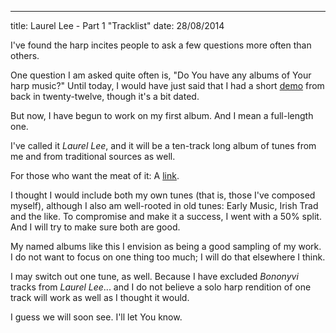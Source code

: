 ---
title: Laurel Lee - Part 1 "Tracklist"
date: 28/08/2014

I've found the harp incites people to ask
a few questions more often than others.

One question I am asked quite often is,
"Do You have any albums of Your harp
music?" Until today, I would have just
said that I had a short [demo][bc-demo] from back
in twenty-twelve, though it's a bit dated.

But now, I have begun to work on my
first album. And I mean a full-length one.

I've called it *Laurel Lee*, and it will be
a ten-track long album of tunes from me
and from traditional sources as well.

For those who want the meat of it: A [link][tracklist].

I thought I would include both my own tunes
(that is, those I've composed myself), although
I also am well-rooted in old tunes:
Early Music, Irish Trad and the like.
To compromise and make it a success,
I went with a 50% split. And
I will try to make sure both are good.

My named albums like this I envision
as being a good sampling of my work.
I do not want to focus on one thing
too much; I will do that elsewhere I think.

I may switch out one tune, as well. Because
I have excluded *Bononyvi* tracks
from *Laurel Lee*... and I do not believe
a solo harp rendition of one track
will work as well as I thought it would.

I guess we will soon see. I'll let You know.


[bc-demo]: https://cdr255.bandcamp.com/track/2013-demo-snippet "This was recorded a few years ago; I have improved a lot since then."
[tracklist]: https://s3.amazonaws.com/tumblingowl/Laurel%20Lee/tracklist.txt "I may update this file as I go."
